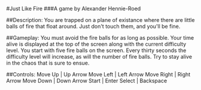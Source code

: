 #Just Like Fire
###A game by Alexander Hennie-Roed

##Description:
You are trapped on a plane of existance where there are little balls of fire that float around. Just don't touch them, and you'll be fine.

##Gameplay:
You must avoid the fire balls for as long as possible. Your time alive is displayed at the top of the screen along with the current difficulty level. You start with five fire balls on the screen. Every thirty seconds the difficulty level will increase, as will the number of fire balls. Try to stay alive in the chaos that is sure to ensue.

##Controls:
Move Up     |  Up Arrow
Move Left   |  Left Arrow
Move Right  |  Right Arrow
Move Down   |  Down Arrow
Start       |  Enter
Select      |  Backspace
